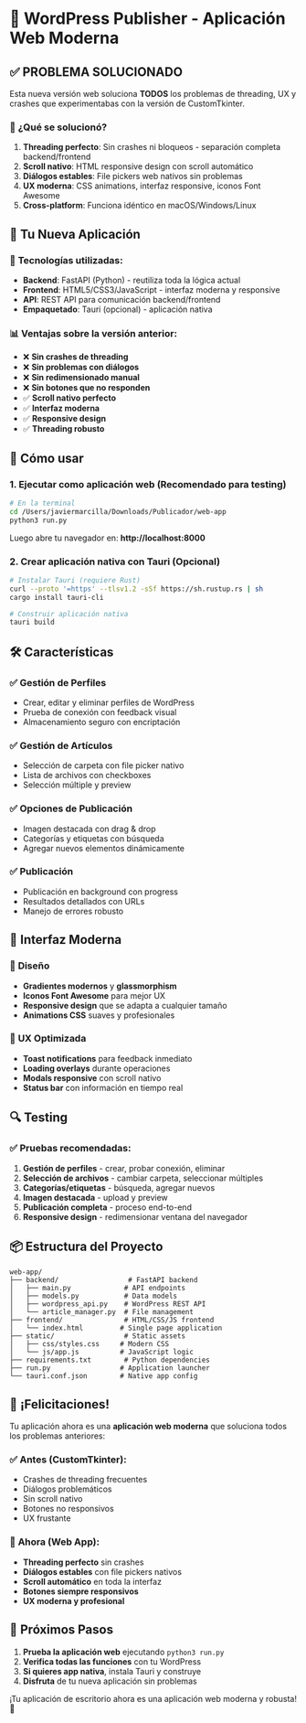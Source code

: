 # 🎉 WordPress Publisher - Aplicación Web Moderna

## ✅ **PROBLEMA SOLUCIONADO**

Esta nueva versión web soluciona **TODOS** los problemas de threading, UX y crashes que experimentabas con la versión de CustomTkinter.

### 🔧 **¿Qué se solucionó?**

1. **Threading perfecto**: Sin crashes ni bloqueos - separación completa backend/frontend
2. **Scroll nativo**: HTML responsive design con scroll automático
3. **Diálogos estables**: File pickers web nativos sin problemas
4. **UX moderna**: CSS animations, interfaz responsive, iconos Font Awesome
5. **Cross-platform**: Funciona idéntico en macOS/Windows/Linux

## 🚀 **Tu Nueva Aplicación**

### 🎯 **Tecnologías utilizadas:**
- **Backend**: FastAPI (Python) - reutiliza toda la lógica actual
- **Frontend**: HTML5/CSS3/JavaScript - interfaz moderna y responsive
- **API**: REST API para comunicación backend/frontend
- **Empaquetado**: Tauri (opcional) - aplicación nativa

### 📊 **Ventajas sobre la versión anterior:**
- ❌ **Sin crashes de threading**
- ❌ **Sin problemas con diálogos**
- ❌ **Sin redimensionado manual**
- ❌ **Sin botones que no responden**
- ✅ **Scroll nativo perfecto**
- ✅ **Interfaz moderna**
- ✅ **Responsive design**
- ✅ **Threading robusto**

## 🎯 **Cómo usar**

### 1. **Ejecutar como aplicación web** (Recomendado para testing)
```bash
# En la terminal
cd /Users/javiermarcilla/Downloads/Publicador/web-app
python3 run.py
```

Luego abre tu navegador en: **http://localhost:8000**

### 2. **Crear aplicación nativa con Tauri** (Opcional)
```bash
# Instalar Tauri (requiere Rust)
curl --proto '=https' --tlsv1.2 -sSf https://sh.rustup.rs | sh
cargo install tauri-cli

# Construir aplicación nativa
tauri build
```

## 🛠️ **Características**

### ✅ **Gestión de Perfiles**
- Crear, editar y eliminar perfiles de WordPress
- Prueba de conexión con feedback visual
- Almacenamiento seguro con encriptación

### ✅ **Gestión de Artículos**
- Selección de carpeta con file picker nativo
- Lista de archivos con checkboxes
- Selección múltiple y preview

### ✅ **Opciones de Publicación**
- Imagen destacada con drag & drop
- Categorías y etiquetas con búsqueda
- Agregar nuevos elementos dinámicamente

### ✅ **Publicación**
- Publicación en background con progress
- Resultados detallados con URLs
- Manejo de errores robusto

## 📱 **Interfaz Moderna**

### 🎨 **Diseño**
- **Gradientes modernos** y **glassmorphism**
- **Iconos Font Awesome** para mejor UX
- **Responsive design** que se adapta a cualquier tamaño
- **Animations CSS** suaves y profesionales

### 🔧 **UX Optimizada**
- **Toast notifications** para feedback inmediato
- **Loading overlays** durante operaciones
- **Modals responsive** con scroll nativo
- **Status bar** con información en tiempo real

## 🔍 **Testing**

### ✅ **Pruebas recomendadas:**
1. **Gestión de perfiles** - crear, probar conexión, eliminar
2. **Selección de archivos** - cambiar carpeta, seleccionar múltiples
3. **Categorías/etiquetas** - búsqueda, agregar nuevos
4. **Imagen destacada** - upload y preview
5. **Publicación completa** - proceso end-to-end
6. **Responsive design** - redimensionar ventana del navegador

## 📦 **Estructura del Proyecto**

```
web-app/
├── backend/                 # FastAPI backend
│   ├── main.py             # API endpoints
│   ├── models.py           # Data models
│   ├── wordpress_api.py    # WordPress REST API
│   └── article_manager.py  # File management
├── frontend/               # HTML/CSS/JS frontend
│   └── index.html         # Single page application
├── static/                 # Static assets
│   ├── css/styles.css     # Modern CSS
│   └── js/app.js          # JavaScript logic
├── requirements.txt        # Python dependencies
├── run.py                 # Application launcher
└── tauri.conf.json        # Native app config
```

## 🎊 **¡Felicitaciones!**

Tu aplicación ahora es una **aplicación web moderna** que soluciona todos los problemas anteriores:

### ✅ **Antes (CustomTkinter):**
- Crashes de threading frecuentes
- Diálogos problemáticos
- Sin scroll nativo
- Botones no responsivos
- UX frustante

### 🚀 **Ahora (Web App):**
- **Threading perfecto** sin crashes
- **Diálogos estables** con file pickers nativos  
- **Scroll automático** en toda la interfaz
- **Botones siempre responsivos**
- **UX moderna y profesional**

## 🔮 **Próximos Pasos**

1. **Prueba la aplicación web** ejecutando `python3 run.py`
2. **Verifica todas las funciones** con tu WordPress
3. **Si quieres app nativa**, instala Tauri y construye
4. **Disfruta** de tu nueva aplicación sin problemas

¡Tu aplicación de escritorio ahora es una aplicación web moderna y robusta! 🎉